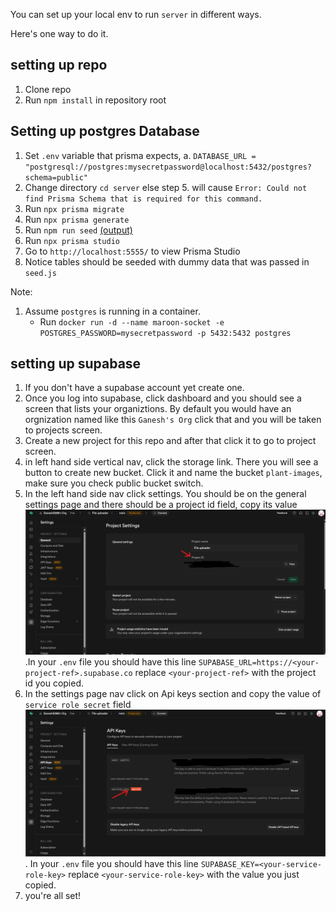 You can set up your local env to run `server` in different ways.

Here's one way to do it.
## setting up repo

1. Clone repo
2. Run `npm install` in repository root

## Setting up postgres Database

1. Set `.env` variable that prisma expects,
   a. `DATABASE_URL = "postgresql://postgres:mysecretpassword@localhost:5432/postgres?schema=public"`
2. Change directory `cd server` else step 5. will cause `Error: Could not find Prisma Schema that is required for this command.`
3. Run `npx prisma migrate`
4. Run `npx prisma generate`
5. Run `npm run seed` [(output)](./images/npm_run_seed.png)
6. Run `npx prisma studio`
7. Go to `http://localhost:5555/` to view Prisma Studio
8. Notice tables should be seeded with dummy data that was passed in `seed.js`

Note:

1. Assume `postgres` is running in a container.
    - Run `docker run -d --name maroon-socket -e POSTGRES_PASSWORD=mysecretpassword -p 5432:5432 postgres`

## setting up supabase

1. If you don't have a supabase account yet create one.
2. Once you log into supabase, click dashboard and you should see a screen that lists your organiztions. By default you would have an orgnization named like this `Ganesh's Org` click that and you will be taken to projects screen.
3. Create a new project for this repo and after that click it to go to project screen.
4. in left hand side vertical nav, click the storage link. There you will see a button to create new bucket. Click it and name the bucket `plant-images`, make sure you check public bucket switch.
5. In the left hand side nav click settings. You should be on the general settings page and there should be a project id field, copy its value ![(example)](./images/project_id_example.png).In your `.env` file you should have this line `SUPABASE_URL=https://<your-project-ref>.supabase.co` replace `<your-project-ref>` with the project id you copied.
6. In the settings page nav click on Api keys section and copy the value of `service role secret` field ![(example)](./images/service_role_key_example.png). In your `.env` file you should have this line `SUPABASE_KEY=<your-service-role-key>` replace `<your-service-role-key>` with the value you just copied.
7. you're all set!

